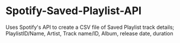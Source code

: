 # Spotify-Saved-Playlist-API
Uses Spotify's API to create a CSV file of Saved Playlist track details; PlaylistID/Name, Artist, Track name/ID, Album, release date, duration

